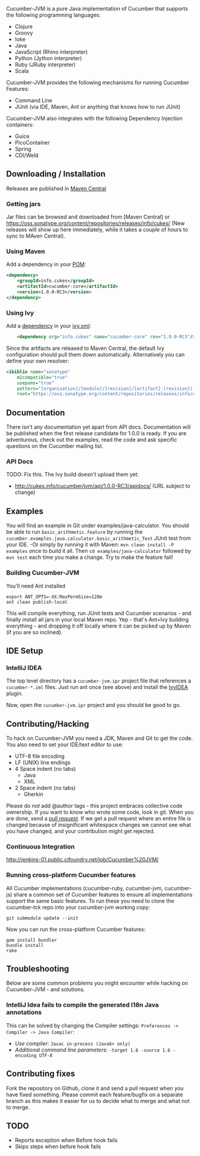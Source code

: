 Cucumber-JVM is a pure Java implementation of Cucumber that supports the following programming languages:

* Clojure
* Groovy
* Ioke
* Java
* JavaScript (Rhino interpreter)
* Python (Jython interpreter)
* Ruby (JRuby interpreter)
* Scala

Cucumber-JVM provides the following mechanisms for running Cucumber Features:

* Command Line
* JUnit (via IDE, Maven, Ant or anything that knows how to run JUnit)

Cucumber-JVM also integrates with the following Dependency Injection containers:

* Guice
* PicoContainer
* Spring
* CDI/Weld

## Downloading / Installation

Releases are published in [Maven Central](http://search.maven.org/)

### Getting jars

Jar files can be browsed and downloaded from [Maven Central] or https://oss.sonatype.org/content/repositories/releases/info/cukes/ 
(New releases will show up here immediately, while it takes a couple of hours to sync to MAven Central).

### Using Maven

Add a dependency in your [POM](http://maven.apache.org/pom.html):

```xml
<dependency>
    <groupId>info.cukes</groupId>
    <artifactId>cucumber-core</artifactId>
    <version>1.0.0-RC3</version>
</dependency>
```

### Using Ivy

Add a [dependency](http://ant.apache.org/ivy/history/latest-milestone/ivyfile/dependency.html) in your [ivy.xml](http://ant.apache.org/ivy/history/latest-milestone/ivyfile.html):

```xml
    <dependency org="info.cukes" name="cucumber-core" rev="1.0.0-RC3"/>
```

Since the artifacts are released to Maven Central, the default Ivy configuration should pull them down automatically.
Alternatively you can define your own resolver:

```xml
<ibiblio name="sonatype"
    m2compatible="true"
    usepoms="true"
    pattern="[organisation]/[module]/[revision]/[artifact]-[revision](-[classifier]).[ext]"
    root="https://oss.sonatype.org/content/repositories/releases/info/cukes/"/>
```

## Documentation

There isn't any documentation yet apart from API docs. Documentation will be published when the first release candidate for 1.0.0 is ready.
If you are adventurous, check out the examples, read the code and ask specific questions on the Cucumber mailing list.

### API Docs

TODO: Fix this. The Ivy build doesn't upload them yet.

* http://cukes.info/cucumber/jvm/api/1.0.0-RC3/apidocs/ (URL subject to change)

## Examples

You will find an example in Git under examples/java-calculator. You should be able to run `basic_arithmetic.feature` by running the `cucumber.examples.java.calculator.basic_arithmetic_Test` JUnit test from your IDE. -Or simply by running it with Maven: `mvn clean install -P examples` once to build it all. Then `cd examples/java-calculator` followed by `mvn test` each time you make a change. Try to make the feature fail!

### Building Cucumber-JVM

You'll need Ant installed

    export ANT_OPTS=-XX:MaxPermSize=128m
    ant clean publish-local

This will compile everything, run JUnit tests and Cucumber scenarios - and finally install all jars in your local Maven repo.
Yep - that's Ant+Ivy building everything - and dropping it off locally where it can be picked up by Maven (if you are so inclined).

## IDE Setup

### IntelliJ IDEA

The top level directory has a `cucumber-jvm.ipr` project file that references a `cucumber-*.iml` files.
Just run ant once (see above) and install the [IvyIDEA](http://code.google.com/p/ivyidea/) plugin. 

Now, open the `cucumber-jvm.ipr` project and you should be good to go.

## Contributing/Hacking

To hack on Cucumber-JVM you need a JDK, Maven and Git to get the code. You also need to set your IDE/text editor to use:

* UTF-8 file encoding
* LF (UNIX) line endings
* 4 Space indent (no tabs)
  * Java
  * XML
* 2 Space indent (no tabs)
  * Gherkin

Please do *not* add @author tags - this project embraces collective code ownership. If you want to know who wrote some code, look in git.
When you are done, send a [pull request](http://help.github.com/send-pull-requests/).
If we get a pull request where an entire file is changed because of insignificant whitespace changes we cannot see what you have changed, and your contribution might get rejected.

### Continuous Integration

http://jenkins-01.public.cifoundry.net/job/Cucumber%20JVM/

### Running cross-platform Cucumber features

All Cucumber implementations (cucumber-ruby, cucumber-jvm, cucumber-js) share a common set of Cucumber features to 
ensure all implementations support the same basic features. To run these you need to clone the cucumber-tck repo into your cucumber-jvm working copy:

    git submodule update --init

Now you can run the cross-platform Cucumber features:

    gem install bundler
    bundle install
    rake

## Troubleshooting

Below are some common problems you might encounter while hacking on Cucumber-JVM - and solutions.

### IntelliJ Idea fails to compile the generated I18n Java annotations

This can be solved by changing the Compiler settings: `Preferences -> Compiler -> Java Compiler`:

* *Use compiler:* `Javac in-process (Java6+ only)`
* *Additional command line parameters:* `-target 1.6 -source 1.6 -encoding UTF-8`

## Contributing fixes

Fork the repository on Github, clone it and send a pull request when you have fixed something. Please commit each feature/bugfix on a separate branch as this makes it easier for us to decide what to merge and what not to merge.

## TODO

* Reports exception when Before hook fails
* Skips steps when before hook fails
